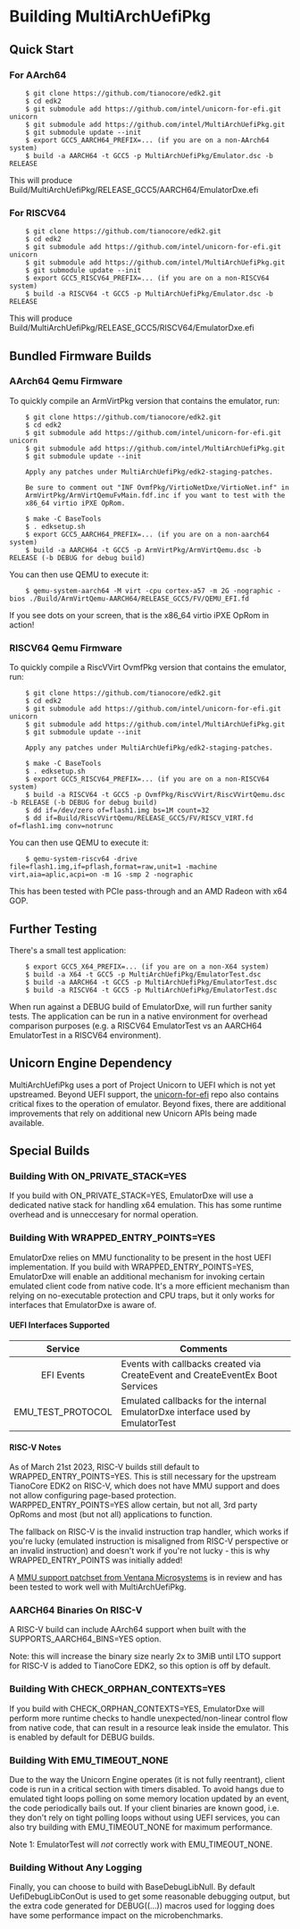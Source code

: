 # Building MultiArchUefiPkg

## Quick Start

### For AArch64

        $ git clone https://github.com/tianocore/edk2.git
        $ cd edk2
        $ git submodule add https://github.com/intel/unicorn-for-efi.git unicorn
        $ git submodule add https://github.com/intel/MultiArchUefiPkg.git
        $ git submodule update --init
        $ export GCC5_AARCH64_PREFIX=... (if you are on a non-AArch64 system)
        $ build -a AARCH64 -t GCC5 -p MultiArchUefiPkg/Emulator.dsc -b RELEASE

This will produce Build/MultiArchUefiPkg/RELEASE_GCC5/AARCH64/EmulatorDxe.efi

### For RISCV64

        $ git clone https://github.com/tianocore/edk2.git
        $ cd edk2
        $ git submodule add https://github.com/intel/unicorn-for-efi.git unicorn
        $ git submodule add https://github.com/intel/MultiArchUefiPkg.git
        $ git submodule update --init
        $ export GCC5_RISCV64_PREFIX=... (if you are on a non-RISCV64 system)
        $ build -a RISCV64 -t GCC5 -p MultiArchUefiPkg/Emulator.dsc -b RELEASE

This will produce Build/MultiArchUefiPkg/RELEASE_GCC5/RISCV64/EmulatorDxe.efi

## Bundled Firmware Builds

### AArch64 Qemu Firmware

To quickly compile an ArmVirtPkg version that contains the emulator, run:

        $ git clone https://github.com/tianocore/edk2.git
        $ cd edk2
        $ git submodule add https://github.com/intel/unicorn-for-efi.git unicorn
        $ git submodule add https://github.com/intel/MultiArchUefiPkg.git
        $ git submodule update --init

        Apply any patches under MultiArchUefiPkg/edk2-staging-patches.

        Be sure to comment out "INF OvmfPkg/VirtioNetDxe/VirtioNet.inf" in
        ArmVirtPkg/ArmVirtQemuFvMain.fdf.inc if you want to test with the
        x86_64 virtio iPXE OpRom.

        $ make -C BaseTools
        $ . edksetup.sh
        $ export GCC5_AARCH64_PREFIX=... (if you are on a non-aarch64 system)
        $ build -a AARCH64 -t GCC5 -p ArmVirtPkg/ArmVirtQemu.dsc -b RELEASE (-b DEBUG for debug build)

You can then use QEMU to execute it:

        $ qemu-system-aarch64 -M virt -cpu cortex-a57 -m 2G -nographic -bios ./Build/ArmVirtQemu-AARCH64/RELEASE_GCC5/FV/QEMU_EFI.fd

If you see dots on your screen, that is the x86_64 virtio iPXE OpRom in action!

### RISCV64 Qemu Firmware

To quickly compile a RiscVVirt OvmfPkg version that contains the emulator, run:

        $ git clone https://github.com/tianocore/edk2.git
        $ cd edk2
        $ git submodule add https://github.com/intel/unicorn-for-efi.git unicorn
        $ git submodule add https://github.com/intel/MultiArchUefiPkg.git
        $ git submodule update --init

        Apply any patches under MultiArchUefiPkg/edk2-staging-patches.

        $ make -C BaseTools
        $ . edksetup.sh
        $ export GCC5_RISCV64_PREFIX=... (if you are on a non-RISCV64 system)
        $ build -a RISCV64 -t GCC5 -p OvmfPkg/RiscVVirt/RiscVVirtQemu.dsc -b RELEASE (-b DEBUG for debug build)
        $ dd if=/dev/zero of=flash1.img bs=1M count=32
        $ dd if=Build/RiscVVirtQemu/RELEASE_GCC5/FV/RISCV_VIRT.fd of=flash1.img conv=notrunc

You can then use QEMU to execute it:

        $ qemu-system-riscv64 -drive file=flash1.img,if=pflash,format=raw,unit=1 -machine virt,aia=aplic,acpi=on -m 1G -smp 2 -nographic

This has been tested with PCIe pass-through and an AMD Radeon with x64 GOP.

## Further Testing

There's a small test application:

        $ export GCC5_X64_PREFIX=... (if you are on a non-X64 system)
        $ build -a X64 -t GCC5 -p MultiArchUefiPkg/EmulatorTest.dsc
        $ build -a AARCH64 -t GCC5 -p MultiArchUefiPkg/EmulatorTest.dsc
        $ build -a RISCV64 -t GCC5 -p MultiArchUefiPkg/EmulatorTest.dsc

When run against a DEBUG build of EmulatorDxe, will run further sanity tests.
The application can be run in a native environment for overhead comparison
purposes (e.g. a RISCV64 EmulatorTest vs an AARCH64 EmulatorTest in a
RISCV64 environment).

## Unicorn Engine Dependency

MultiArchUefiPkg uses a port of Project Unicorn to UEFI which is not
yet upstreamed. Beyond UEFI support, the [unicorn-for-efi](https://github.com/intel/unicorn-for-efi) repo also contains critical fixes to the operation of emulator. Beyond fixes, there
are additional improvements that rely on additional new Unicorn APIs being
made available.

## Special Builds

### Building With ON_PRIVATE_STACK=YES

If you build with ON_PRIVATE_STACK=YES, EmulatorDxe will use a dedicated
native stack for handling x64 emulation. This has some runtime overhead and
is unneccesary for normal operation.

### Building With WRAPPED_ENTRY_POINTS=YES

EmulatorDxe relies on MMU functionality to be present in the host UEFI implementation.
If you build with WRAPPED_ENTRY_POINTS=YES, EmulatorDxe will enable an additional
mechanism for invoking certain emulated client code from native code. It's a more
efficient mechanism than relying on no-executable protection and CPU traps, but it
only works for interfaces that EmulatorDxe is aware of.

#### UEFI Interfaces Supported

| Service | Comments |
| :-: | ------------ |
| EFI Events | Events with callbacks created via CreateEvent and CreateEventEx Boot Services |
| EMU_TEST_PROTOCOL | Emulated callbacks for the internal EmulatorDxe interface used by EmulatorTest |

#### RISC-V Notes

As of March 21st 2023, RISC-V builds still default to WRAPPED_ENTRY_POINTS=YES. This is
still necessary for the upstream TianoCore EDK2 on RISC-V, which does
not have MMU support and does not allow configuring page-based protection.
WARPPED_ENTRY_POINTS=YES allow certain, but not all, 3rd party OpRoms
and most (but not all) applications to function.

The fallback on RISC-V is the invalid instruction trap handler, which works if you're lucky
(emulated instruction is misaligned from RISC-V perspective or an invalid instruction)
and doesn't work if you're not lucky - this is why WRAPPED_ENTRY_POINTS was initially added!

A [MMU support patchset from Ventana Microsystems](https://github.com/pttuan/edk2/tree/tphan/riscv_mmu)
is in review and has been tested to work well with MultiArchUefiPkg.

### AARCH64 Binaries On RISC-V

A RISC-V build can include AArch64 support when built with the
SUPPORTS_AARCH64_BINS=YES option.

Note: this will increase the
binary size nearly 2x to 3MiB until LTO support for RISC-V is
added to TianoCore EDK2, so this option is off by default.

### Building With CHECK_ORPHAN_CONTEXTS=YES

If you build with CHECK_ORPHAN_CONTEXTS=YES, EmulatorDxe will perform
more runtime checks to handle unexpected/non-linear control flow from
native code, that can result in a resource leak inside the emulator.
This is enabled by default for DEBUG builds.

### Building With EMU_TIMEOUT_NONE

Due to the way the Unicorn Engine operates (it is not fully reentrant),
client code is run in a critical section with timers disabled. To avoid hangs
due to emulated tight loops polling on some memory location updated by an
event, the code periodically bails out. If your client binaries are known good,
i.e.  they don't rely on tight polling loops without using UEFI services, you
can also try building with EMU_TIMEOUT_NONE for maximum performance.

Note 1: EmulatorTest will _not_ correctly work with EMU_TIMEOUT_NONE.

### Building Without Any Logging

Finally, you can choose to build with BaseDebugLibNull. By default
UefiDebugLibConOut is used to get some reasonable debugging output, but
the extra code generated for DEBUG((...)) macros used for logging does
have some performance impact on the microbenchmarks.
